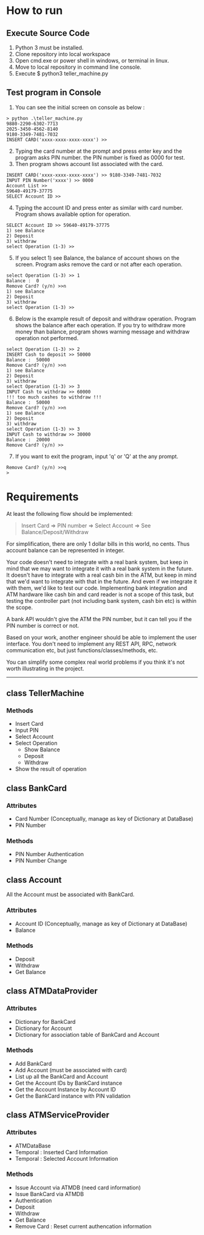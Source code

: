 # How to run
## Execute Source Code
1. Python 3 must be installed.
2. Clone repository into local workspace
3. Open cmd.exe or power shell in windows, or terminal in linux.
4. Move to local repository in command line console.
5. Execute $ python3 teller_machine.py

## Test program in Console
1. You can see the initial screen on console as below :
```
> python .\teller_machine.py
9880-2290-6302-7713
2025-3450-4562-8140
9180-3349-7481-7032
INSERT CARD('xxxx-xxxx-xxxx-xxxx') >>
```
2. Typing the card number at the prompt and press enter key and the program asks PIN number. the PIN number is fixed as 0000 for test.
3. Then program shows account list associated with the card.
```
INSERT CARD('xxxx-xxxx-xxxx-xxxx') >> 9180-3349-7481-7032
INPUT PIN Number('xxxx') >> 0000
Account List >>
59640-49179-37775
SELECT Account ID >>
```
4. Typing the account ID and press enter as similar with card number. Program shows available option for operation.
```
SELECT Account ID >> 59640-49179-37775
1) see Balance
2) Deposit
3) withdraw
select Operation (1-3) >>
```
5. If you select 1) see Balance, the balance of account shows on the screen. Program asks remove the card or not after each operation.
```
select Operation (1-3) >> 1
Balance :  0
Remove Card? (y/n) >>n
1) see Balance
2) Deposit
3) withdraw
select Operation (1-3) >>
```
6. Below is the example result of deposit and withdraw operation. Program shows the balance after each operation. If you try to withdraw more money than balance, program shows warning message and withdraw operation not performed.
```
select Operation (1-3) >> 2
INSERT Cash to deposit >> 50000
Balance :  50000
Remove Card? (y/n) >>n
1) see Balance
2) Deposit
3) withdraw
select Operation (1-3) >> 3
INPUT Cash to withdraw >> 60000
!!! too much cashes to withdraw !!!
Balance :  50000
Remove Card? (y/n) >>n
1) see Balance
2) Deposit
3) withdraw
select Operation (1-3) >> 3
INPUT Cash to withdraw >> 30000
Balance :  20000
Remove Card? (y/n) >>
```
7. If you want to exit the program, input 'q' or 'Q' at the any prompt.
```
Remove Card? (y/n) >>q
>
```


# Requirements
At least the following flow should be implemented:

> Insert Card => PIN number => Select Account => See Balance/Deposit/Withdraw

For simplification, there are only 1 dollar bills in this world, no cents. Thus account balance can be represented in integer.

Your code doesn't need to integrate with a real bank system, but keep in mind that we may want to integrate it with a real bank system in the future. It doesn't have to integrate with a real cash bin in the ATM, but keep in mind that we'd want to integrate with that in the future. And even if we integrate it with them, we'd like to test our code. Implementing bank integration and ATM hardware like cash bin and card reader is not a scope of this task, but testing the controller part (not including bank system, cash bin etc) is within the scope.

A bank API wouldn't give the ATM the PIN number, but it can tell you if the PIN number is correct or not.

Based on your work, another engineer should be able to implement the user interface. You don't need to implement any REST API, RPC, network communication etc, but just functions/classes/methods, etc.

You can simplify some complex real world problems if you think it's not worth illustrating in the project.

---

## class TellerMachine
### Methods
* Insert Card
* Input PIN
* Select Account 
* Select Operation
  * Show Balance
  * Deposit
  * Withdraw
* Show the result of operation

## class BankCard
### Attributes
* Card Number (Conceptually, manage as key of Dictionary at DataBase)
* PIN Number
### Methods
* PIN Number Authentication
* PIN Number Change

## class Account
All the Account must be associated with BankCard.
### Attributes
* Account ID (Conceptually, manage as key of Dictionary at DataBase)
* Balance
### Methods
* Deposit
* Withdraw
* Get Balance

## class ATMDataProvider
### Attributes
* Dictionary for BankCard
* Dictionary for Account
* Dictionary for association table of BankCard and Account
### Methods
* Add BankCard
* Add Account (must be associated with card)
* List up all the BankCard and Account
* Get the Account IDs by BankCard instance
* Get the Account Instance by Account ID
* Get the BankCard instance with PIN validation

## class ATMServiceProvider
### Attributes
* ATMDataBase
* Temporal : Inserted Card Information
* Temporal : Selected Account Information
### Methods
* Issue Account via ATMDB (need card information)
* Issue BankCard via ATMDB
* Authentication
* Deposit
* Withdraw
* Get Balance
* Remove Card : Reset current authencation information
